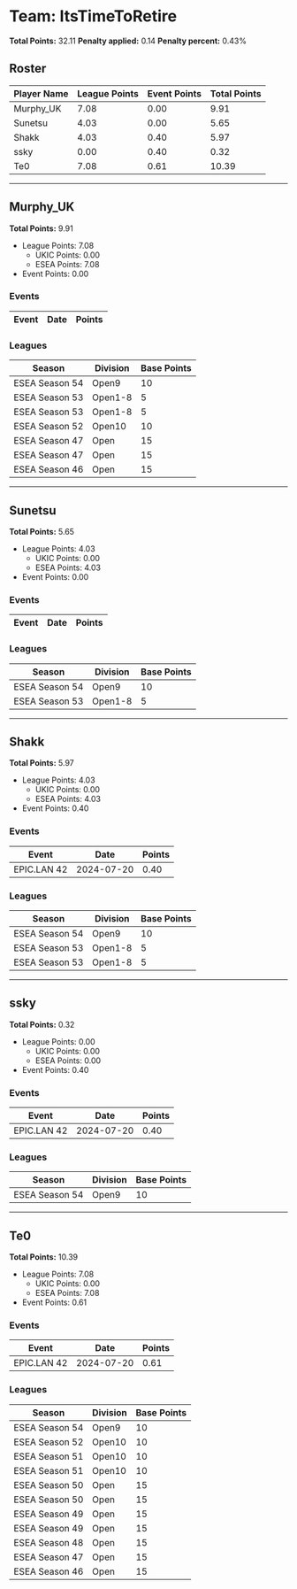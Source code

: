 # Team: ItsTimeToRetire

**Total Points:** 32.11
**Penalty applied:** 0.14
**Penalty percent:** 0.43%

## Roster
| Player Name | League Points | Event Points | Total Points |
|-------------|--------------|--------------|-------------|
| Murphy_UK | 7.08 | 0.00 | 9.91 |
| Sunetsu | 4.03 | 0.00 | 5.65 |
| Shakk | 4.03 | 0.40 | 5.97 |
| ssky | 0.00 | 0.40 | 0.32 |
| Te0 | 7.08 | 0.61 | 10.39 |

---

## Murphy_UK

**Total Points:** 9.91

- League Points: 7.08
  - UKIC Points: 0.00
  - ESEA Points: 7.08
- Event Points: 0.00

### Events
| Event | Date | Points |
|-------|------|--------|
### Leagues
| Season | Division | Base Points |
|--------|----------|-------------|
| ESEA Season 54 | Open9 | 10 |
| ESEA Season 53 | Open1-8 | 5 |
| ESEA Season 53 | Open1-8 | 5 |
| ESEA Season 52 | Open10 | 10 |
| ESEA Season 47 | Open | 15 |
| ESEA Season 47 | Open | 15 |
| ESEA Season 46 | Open | 15 |
---

## Sunetsu

**Total Points:** 5.65

- League Points: 4.03
  - UKIC Points: 0.00
  - ESEA Points: 4.03
- Event Points: 0.00

### Events
| Event | Date | Points |
|-------|------|--------|
### Leagues
| Season | Division | Base Points |
|--------|----------|-------------|
| ESEA Season 54 | Open9 | 10 |
| ESEA Season 53 | Open1-8 | 5 |
---

## Shakk

**Total Points:** 5.97

- League Points: 4.03
  - UKIC Points: 0.00
  - ESEA Points: 4.03
- Event Points: 0.40

### Events
| Event | Date | Points |
|-------|------|--------|
| EPIC.LAN 42 | 2024-07-20 | 0.40 |
### Leagues
| Season | Division | Base Points |
|--------|----------|-------------|
| ESEA Season 54 | Open9 | 10 |
| ESEA Season 53 | Open1-8 | 5 |
| ESEA Season 53 | Open1-8 | 5 |
---

## ssky

**Total Points:** 0.32

- League Points: 0.00
  - UKIC Points: 0.00
  - ESEA Points: 0.00
- Event Points: 0.40

### Events
| Event | Date | Points |
|-------|------|--------|
| EPIC.LAN 42 | 2024-07-20 | 0.40 |
### Leagues
| Season | Division | Base Points |
|--------|----------|-------------|
| ESEA Season 54 | Open9 | 10 |
---

## Te0

**Total Points:** 10.39

- League Points: 7.08
  - UKIC Points: 0.00
  - ESEA Points: 7.08
- Event Points: 0.61

### Events
| Event | Date | Points |
|-------|------|--------|
| EPIC.LAN 42 | 2024-07-20 | 0.61 |
### Leagues
| Season | Division | Base Points |
|--------|----------|-------------|
| ESEA Season 54 | Open9 | 10 |
| ESEA Season 52 | Open10 | 10 |
| ESEA Season 51 | Open10 | 10 |
| ESEA Season 51 | Open10 | 10 |
| ESEA Season 50 | Open | 15 |
| ESEA Season 50 | Open | 15 |
| ESEA Season 49 | Open | 15 |
| ESEA Season 49 | Open | 15 |
| ESEA Season 48 | Open | 15 |
| ESEA Season 47 | Open | 15 |
| ESEA Season 46 | Open | 15 |